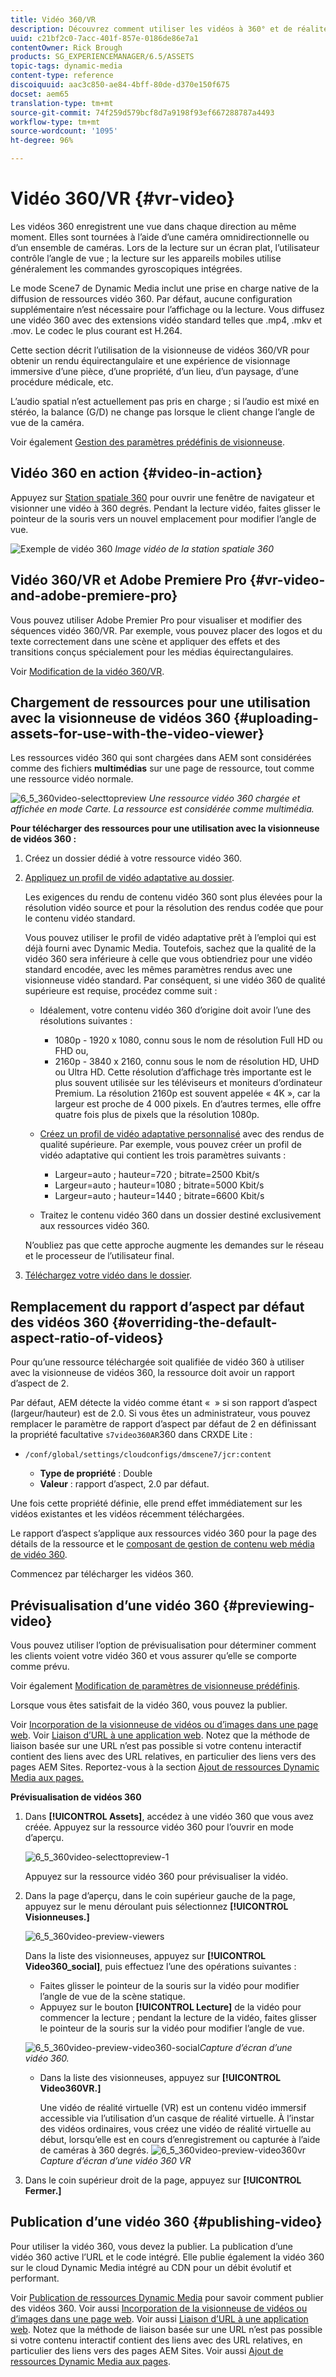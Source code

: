 ```yaml
---
title: Vidéo 360/VR
description: Découvrez comment utiliser les vidéos à 360° et de réalité virtuelle (VR) dans Dynamic Media.
uuid: c21bf2c0-7acc-401f-857e-0186de86e7a1
contentOwner: Rick Brough
products: SG_EXPERIENCEMANAGER/6.5/ASSETS
topic-tags: dynamic-media
content-type: reference
discoiquuid: aac3c850-ae84-4bff-80de-d370e150f675
docset: aem65
translation-type: tm+mt
source-git-commit: 74f259d579bcf8d7a9198f93ef667288787a4493
workflow-type: tm+mt
source-wordcount: '1095'
ht-degree: 96%

---
```



# Vidéo 360/VR {#vr-video}

Les vidéos 360 enregistrent une vue dans chaque direction au même moment. Elles sont tournées à l’aide d’une caméra omnidirectionnelle ou d’un ensemble de caméras. Lors de la lecture sur un écran plat, l’utilisateur contrôle l’angle de vue ; la lecture sur les appareils mobiles utilise généralement les commandes gyroscopiques intégrées.

Le mode Scene7 de Dynamic Media inclut une prise en charge native de la diffusion de ressources vidéo 360. Par défaut, aucune configuration supplémentaire n’est nécessaire pour l’affichage ou la lecture. Vous diffusez une vidéo 360 avec des extensions vidéo standard telles que .mp4, .mkv et .mov. Le codec le plus courant est H.264.

Cette section décrit l’utilisation de la visionneuse de vidéos 360/VR pour obtenir un rendu équirectangulaire et une expérience de visionnage immersive d’une pièce, d’une propriété, d’un lieu, d’un paysage, d’une procédure médicale, etc.

L’audio spatial n’est actuellement pas pris en charge ; si l’audio est mixé en stéréo, la balance (G/D) ne change pas lorsque le client change l’angle de vue de la caméra.

Voir également [Gestion des paramètres prédéfinis de visionneuse](/help/assets/managing-viewer-presets.md).

## Vidéo 360 en action   {#video-in-action}

Appuyez sur [Station spatiale 360](http://mobiletest.scene7.com/s7viewers/html5/Video360Viewer.html?asset=Viewers/space_station_360-AVS) pour ouvrir une fenêtre de navigateur et visionner une vidéo à 360 degrés. Pendant la lecture vidéo, faites glisser le pointeur de la souris vers un nouvel emplacement pour modifier l’angle de vue.

![Exemple de vidéo 360](assets/6_5_360videoiss_simplified.png)
*Image vidéo de la station spatiale 360*

## Vidéo 360/VR et Adobe Premiere Pro {#vr-video-and-adobe-premiere-pro}

Vous pouvez utiliser Adobe Premier Pro pour visualiser et modifier des séquences vidéo 360/VR. Par exemple, vous pouvez placer des logos et du texte correctement dans une scène et appliquer des effets et des transitions conçus spécialement pour les médias équirectangulaires.

Voir [Modification de la vidéo 360/VR](https://helpx.adobe.com/fr/premiere-pro/how-to/edit-360-vr-video.html).

## Chargement de ressources pour une utilisation avec la visionneuse de vidéos 360 {#uploading-assets-for-use-with-the-video-viewer}

Les ressources vidéo 360 qui sont chargées dans AEM sont considérées comme des fichiers **multimédias** sur une page de ressource, tout comme une ressource vidéo normale.

![6_5_360video-selecttopreview](assets/6_5_360video-selecttopreview.png)
*Une ressource vidéo 360 chargée et affichée en mode Carte. La ressource est considérée comme multimédia.*

**Pour télécharger des ressources pour une utilisation avec la visionneuse de vidéos 360 :**

1. Créez un dossier dédié à votre ressource vidéo 360.
1. [Appliquez un profil de vidéo adaptative au dossier](/help/assets/video-profiles.md#applying-a-video-profile-to-folders).

   Les exigences du rendu de contenu vidéo 360 sont plus élevées pour la résolution vidéo source et pour la résolution des rendus codée que pour le contenu vidéo standard.

   Vous pouvez utiliser le profil de vidéo adaptative prêt à l’emploi qui est déjà fourni avec Dynamic Media. Toutefois, sachez que la qualité de la vidéo 360 sera inférieure à celle que vous obtiendriez pour une vidéo standard encodée, avec les mêmes paramètres rendus avec une visionneuse vidéo standard. Par conséquent, si une vidéo 360 de qualité supérieure est requise, procédez comme suit :

   * Idéalement, votre contenu vidéo 360 d’origine doit avoir l’une des résolutions suivantes :

      * 1080p - 1920 x 1080, connu sous le nom de résolution Full HD ou FHD ou,
      * 2160p - 3840 x 2160, connu sous le nom de résolution HD, UHD ou Ultra HD. Cette résolution d’affichage très importante est le plus souvent utilisée sur les téléviseurs et moniteurs d’ordinateur Premium. La résolution 2160p est souvent appelée « 4K », car la largeur est proche de 4 000 pixels. En d’autres termes, elle offre quatre fois plus de pixels que la résolution 1080p.
   * [Créez un profil de vidéo adaptative personnalisé](/help/assets/video-profiles.md#creating-a-video-encoding-profile-for-adaptive-streaming) avec des rendus de qualité supérieure. Par exemple, vous pouvez créer un profil de vidéo adaptative qui contient les trois paramètres suivants :

      * Largeur=auto ; hauteur=720 ; bitrate=2500 Kbit/s
      * Largeur=auto ; hauteur=1080 ; bitrate=5000 Kbit/s
      * Largeur=auto ; hauteur=1440 ; bitrate=6600 Kbit/s
   * Traitez le contenu vidéo 360 dans un dossier destiné exclusivement aux ressources vidéo 360.

   N’oubliez pas que cette approche augmente les demandes sur le réseau et le processeur de l’utilisateur final.

1. [Téléchargez votre vidéo dans le dossier](/help/assets/managing-video-assets.md#upload-and-preview-video-assets).

## Remplacement du rapport d’aspect par défaut des vidéos 360  {#overriding-the-default-aspect-ratio-of-videos}

Pour qu’une ressource téléchargée soit qualifiée de vidéo 360 à utiliser avec la visionneuse de vidéos 360, la ressource doit avoir un rapport d’aspect de 2.

Par défaut, AEM détecte la vidéo comme étant «  » si son rapport d’aspect (largeur/hauteur) est de 2.0. Si vous êtes un administrateur, vous pouvez remplacer le paramètre de rapport d’aspect par défaut de 2 en définissant la propriété facultative `s7video360AR`360 dans CRXDE Lite :

* `/conf/global/settings/cloudconfigs/dmscene7/jcr:content`

   * **Type de propriété** : Double
   * **Valeur** : rapport d’aspect, 2.0 par défaut.

Une fois cette propriété définie, elle prend effet immédiatement sur les vidéos existantes et les vidéos récemment téléchargées.

Le rapport d’aspect s’applique aux ressources vidéo 360 pour la page des détails de la ressource et le [composant de gestion de contenu web média de vidéo 360](/help/assets/adding-dynamic-media-assets-to-pages.md#dynamic-media-components).

Commencez par télécharger les vidéos 360.

## Prévisualisation d’une vidéo 360 {#previewing-video}

Vous pouvez utiliser l’option de prévisualisation pour déterminer comment les clients voient votre vidéo 360 et vous assurer qu’elle se comporte comme prévu.

Voir également [Modification de paramètres de visionneuse prédéfinis](/help/assets/managing-viewer-presets.md#editing-viewer-presets).

Lorsque vous êtes satisfait de la vidéo 360, vous pouvez la publier.

Voir [Incorporation de la visionneuse de vidéos ou d’images dans une page web](https://helpx.adobe.com/experience-manager/6-5/help/assets/embed-code.html).
Voir [Liaison d’URL à une application web](https://helpx.adobe.com/experience-manager/6-5/help/assets/linking-urls-to-yourwebapplication.html). Notez que la méthode de liaison basée sur une URL n’est pas possible si votre contenu interactif contient des liens avec des URL relatives, en particulier des liens vers des pages AEM Sites.
Reportez-vous à la section [Ajout de ressources Dynamic Media aux pages.](https://helpx.adobe.com/experience-manager/6-5/help/assets/adding-dynamic-media-assets-to-pages.html)

**Prévisualisation de vidéos 360**

1. Dans **[!UICONTROL Assets]**, accédez à une vidéo 360 que vous avez créée. Appuyez sur la ressource vidéo 360 pour l’ouvrir en mode d’aperçu.

   ![6_5_360video-selecttopreview-1](assets/6_5_360video-selecttopreview-1.png)

   Appuyez sur la ressource vidéo 360 pour prévisualiser la vidéo.

1. Dans la page d’aperçu, dans le coin supérieur gauche de la page, appuyez sur le menu déroulant puis sélectionnez **[!UICONTROL Visionneuses.]**

   ![6_5_360video-preview-viewers](assets/6_5_360video-preview-viewers.png)

   Dans la liste des visionneuses, appuyez sur **[!UICONTROL Video360_social]**, puis effectuez l’une des opérations suivantes :

   * Faites glisser le pointeur de la souris sur la vidéo pour modifier l’angle de vue de la scène statique.
   * Appuyez sur le bouton **[!UICONTROL Lecture]** de la vidéo pour commencer la lecture ; pendant la lecture de la vidéo, faites glisser le pointeur de la souris sur la vidéo pour modifier l’angle de vue.

   ![6_5_360video-preview-video360-social ](assets/6_5_360video-preview-video360-social.png)*Capture d’écran d’une vidéo 360.*

   * Dans la liste des visionneuses, appuyez sur **[!UICONTROL Video360VR.]**

      Une vidéo de réalité virtuelle (VR) est un contenu vidéo immersif accessible via l’utilisation d’un casque de réalité virtuelle. À l’instar des vidéos ordinaires, vous créez une vidéo de réalité virtuelle au début, lorsqu’elle est en cours d’enregistrement ou capturée à l’aide de caméras à 360 degrés.
   ![6_5_360video-preview-video360vr](assets/6_5_360video-preview-video360vr.png)
   *Capture d’écran d’une vidéo 360 VR*

1. Dans le coin supérieur droit de la page, appuyez sur **[!UICONTROL Fermer.]**

## Publication d’une vidéo 360 {#publishing-video}

Pour utiliser la vidéo 360, vous devez la publier. La publication d’une vidéo 360 active l’URL et le code intégré. Elle publie également la vidéo 360 sur le cloud Dynamic Media intégré au CDN pour un débit évolutif et performant.

Voir [Publication de ressources Dynamic Media](/help/assets/publishing-dynamicmedia-assets.md) pour savoir comment publier des vidéos 360.
Voir aussi [Incorporation de la visionneuse de vidéos ou d’images dans une page web](https://helpx.adobe.com/experience-manager/6-5/help/assets/embed-code.html).
Voir aussi [Liaison d’URL à une application web](https://helpx.adobe.com/experience-manager/6-5/help/assets/linking-urls-to-yourwebapplication.html). Notez que la méthode de liaison basée sur une URL n’est pas possible si votre contenu interactif contient des liens avec des URL relatives, en particulier des liens vers des pages AEM Sites.
Voir aussi [Ajout de ressources Dynamic Media aux pages](https://helpx.adobe.com/experience-manager/6-5/help/assets/adding-dynamic-media-assets-to-pages.html).
